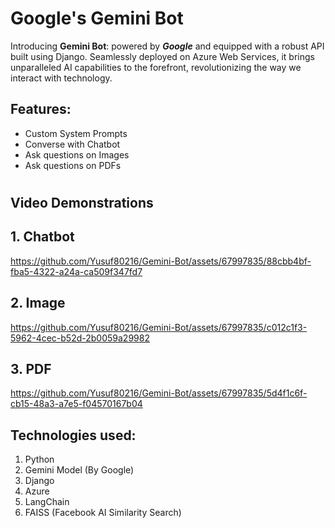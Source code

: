 # Google's Gemini Bot
Introducing **Gemini Bot**: powered by **_Google_** and equipped with a robust API built using Django. Seamlessly deployed on Azure Web Services, it brings unparalleled AI capabilities to the forefront, revolutionizing the way we interact with technology.

## Features:
- Custom System Prompts
- Converse with Chatbot
- Ask questions on Images
- Ask questions on PDFs

#
## Video Demonstrations

## 1. Chatbot
https://github.com/Yusuf80216/Gemini-Bot/assets/67997835/88cbb4bf-fba5-4322-a24a-ca509f347fd7

## 2. Image
https://github.com/Yusuf80216/Gemini-Bot/assets/67997835/c012c1f3-5962-4cec-b52d-2b0059a29982

## 3. PDF
https://github.com/Yusuf80216/Gemini-Bot/assets/67997835/5d4f1c6f-cb15-48a3-a7e5-f04570167b04

## Technologies used:
1. Python
2. Gemini Model (By Google)
3. Django
4. Azure
5. LangChain
6. FAISS (Facebook AI Similarity Search)

